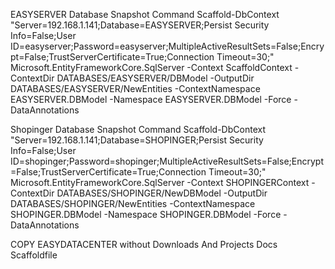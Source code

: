 ﻿EASYSERVER Database Snapshot Command
Scaffold-DbContext "Server=192.168.1.141;Database=EASYSERVER;Persist Security Info=False;User ID=easyserver;Password=easyserver;MultipleActiveResultSets=False;Encrypt=False;TrustServerCertificate=True;Connection Timeout=30;" Microsoft.EntityFrameworkCore.SqlServer -Context ScaffoldContext -ContextDir DATABASES/EASYSERVER/DBModel -OutputDir DATABASES/EASYSERVER/NewEntities -ContextNamespace EASYSERVER.DBModel -Namespace EASYSERVER.DBModel -Force -DataAnnotations

Shopinger Database Snapshot Command
Scaffold-DbContext "Server=192.168.1.141;Database=SHOPINGER;Persist Security Info=False;User ID=shopinger;Password=shopinger;MultipleActiveResultSets=False;Encrypt=False;TrustServerCertificate=True;Connection Timeout=30;" Microsoft.EntityFrameworkCore.SqlServer -Context SHOPINGERContext -ContextDir DATABASES/SHOPINGER/NewDBModel -OutputDir DATABASES/SHOPINGER/NewEntities -ContextNamespace SHOPINGER.DBModel -Namespace SHOPINGER.DBModel -Force -DataAnnotations

COPY EASYDATACENTER without Downloads And Projects Docs
Scaffoldfile


